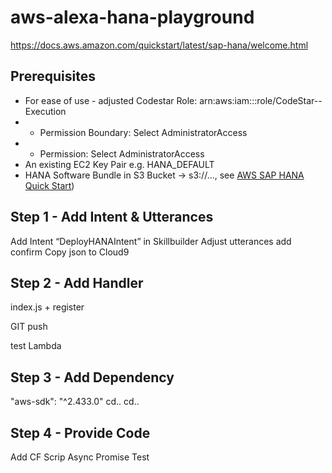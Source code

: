 # aws-alexa-hana-playground

https://docs.aws.amazon.com/quickstart/latest/sap-hana/welcome.html

## Prerequisites

- For ease of use - adjusted Codestar Role: arn:aws:iam::<ID>:role/CodeStar-<projectID>-Execution
- - Permission Boundary: Select AdministratorAccess
- - Permission: Select AdministratorAccess
- An existing EC2 Key Pair e.g. HANA_DEFAULT
- HANA Software Bundle in S3 Bucket -> s3://..., see [AWS SAP HANA Quick Start](https://docs.aws.amazon.com/quickstart/latest/sap-hana/step-3.html))

## Step 1 - Add Intent & Utterances

Add Intent “DeployHANAIntent” in Skillbuilder
Adjust utterances add confirm
Copy json to Cloud9

## Step 2 - Add Handler 

index.js + register

GIT push

test Lambda

## Step 3 - Add Dependency

"aws-sdk": "^2.433.0"
cd..
cd..

## Step 4 - Provide Code

Add CF Scrip
Async Promise
Test